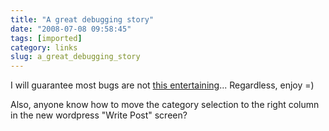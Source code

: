 ```yaml
---
title: "A great debugging story"
date: "2008-07-08 09:58:45"
tags: [imported]
category: links
slug: a_great_debugging_story
---
```


I will guarantee most bugs are not
<a href="http://wilshipley.com/blog/2008/07/pimp-my-code-part-15-greatest-bug-of.html">this
entertaining</a>... Regardless, enjoy =)

Also, anyone know how to move the category selection to the right column in the
new wordpress "Write Post" screen?
